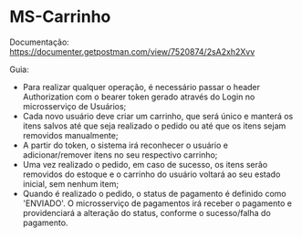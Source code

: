 # MS-Carrinho

Documentação: https://documenter.getpostman.com/view/7520874/2sA2xh2Xvv

Guia:

- Para realizar qualquer operação, é necessário passar o header Authorization com o bearer token gerado através do Login no microsserviço de Usuários;
- Cada novo usuário deve criar um carrinho, que será único e manterá os itens salvos até que seja realizado o pedido ou até que os itens sejam removidos manualmente;
- A partir do token, o sistema irá reconhecer o usuário e adicionar/remover itens no seu respectivo carrinho;
- Uma vez realizado o pedido, em caso de sucesso, os itens serão removidos do estoque e o carrinho do usuário voltará ao seu estado inicial, sem nenhum item;
- Quando é realizado o pedido, o status de pagamento é definido como 'ENVIADO'. O microsserviço de pagamentos irá receber o pagamento e providenciará a alteração do status, conforme o sucesso/falha do pagamento.